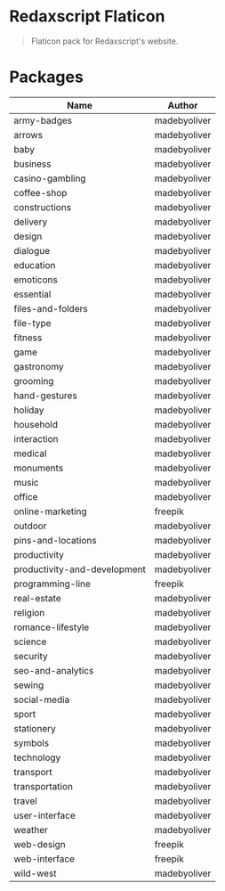 Redaxscript Flaticon
====================

> Flaticon pack for Redaxscript's website.


Packages
========

| Name                         | Author       |
|------------------------------|--------------|
| army-badges                  | madebyoliver |
| arrows                       | madebyoliver |
| baby                         | madebyoliver |
| business                     | madebyoliver |
| casino-gambling              | madebyoliver |
| coffee-shop                  | madebyoliver |
| constructions                | madebyoliver |
| delivery                     | madebyoliver |
| design                       | madebyoliver |
| dialogue                     | madebyoliver |
| education                    | madebyoliver |
| emoticons                    | madebyoliver |
| essential                    | madebyoliver |
| files-and-folders            | madebyoliver |
| file-type                    | madebyoliver |
| fitness                      | madebyoliver |
| game                         | madebyoliver |
| gastronomy                   | madebyoliver |
| grooming                     | madebyoliver |
| hand-gestures                | madebyoliver |
| holiday                      | madebyoliver |
| household                    | madebyoliver |
| interaction                  | madebyoliver |
| medical                      | madebyoliver |
| monuments                    | madebyoliver |
| music                        | madebyoliver |
| office                       | madebyoliver |
| online-marketing             | freepik      |
| outdoor                      | madebyoliver |
| pins-and-locations           | madebyoliver |
| productivity                 | madebyoliver |
| productivity-and-development | madebyoliver |
| programming-line             | freepik      |
| real-estate                  | madebyoliver |
| religion                     | madebyoliver |
| romance-lifestyle            | madebyoliver |
| science                      | madebyoliver |
| security                     | madebyoliver |
| seo-and-analytics            | madebyoliver |
| sewing                       | madebyoliver |
| social-media                 | madebyoliver |
| sport                        | madebyoliver |
| stationery                   | madebyoliver |
| symbols                      | madebyoliver |
| technology                   | madebyoliver |
| transport                    | madebyoliver |
| transportation               | madebyoliver |
| travel                       | madebyoliver |
| user-interface               | madebyoliver |
| weather                      | madebyoliver |
| web-design                   | freepik      |
| web-interface                | freepik      |
| wild-west                    | madebyoliver |

